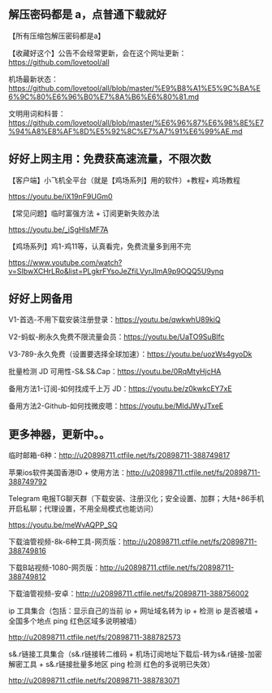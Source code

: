 ## 解压密码都是 a，点普通下载就好

【所有压缩包解压密码都是a】

【收藏好这个】公告不会经常更新，会在这个网址更新：https://github.com/lovetool/all

机场最新状态：https://github.com/lovetool/all/blob/master/%E9%B8%A1%E5%9C%BA%E6%9C%80%E6%96%B0%E7%8A%B6%E6%80%81.md

文明用词和科普：https://github.com/lovetool/all/blob/master/%E6%96%87%E6%98%8E%E7%94%A8%E8%AF%8D%E5%92%8C%E7%A7%91%E6%99%AE.md



## 好好上网主用：免费获高速流量，不限次数

【客户端】小飞机全平台（就是【鸡场系列】用的软件）+教程+ 鸡场教程

https://youtu.be/iX19nF9UGm0

【常见问题】临时富强方法 + 订阅更新失败办法

https://youtu.be/_iSgHlsMF7A

【鸡场系列】鸡1-鸡11等，认真看完，免费流量多到用不完

https://www.youtube.com/watch?v=SIbwXCHrLRo&list=PLgkrFYsoJeZfiLVyrJlmA9p9OQQ5U9ynq



## 好好上网备用

V1-首选-不用下载安装注册登录：https://youtu.be/qwkwhU89kiQ

V2-蚂蚁-刷永久免费不限流量会员：https://youtu.be/UaTO9SuBlfc

V3-789-永久免费（设置要选择全球加速）：https://youtu.be/uozWs4gyoDk

批量检测 JD 可用性-S&.S&.Cap：https://youtu.be/0RqMtyHjcHA

备用方法1-订阅-如何找成千上万 JD：https://youtu.be/z0kwkcEY7xE

备用方法2-Github-如何找微皮嗯：https://youtu.be/MIdJWyJTxeE



## 更多神器，更新中。。

临时邮箱-6种：http://u20898711.ctfile.net/fs/20898711-388749817

苹果ios软件美国香港ID + 使用方法：http://u20898711.ctfile.net/fs/20898711-388749792

Telegram 电报TG聊天群（下载安装、注册汉化；安全设置、加群；大陆+86手机开启私聊；代理设置，不用全局模式也能访问）

https://youtu.be/meWvAQPP_SQ

下载油管视频-8k-6种工具-网页版：http://u20898711.ctfile.net/fs/20898711-388749816

下载B站视频-1080-网页版：http://u20898711.ctfile.net/fs/20898711-388749812

下载油管视频-安卓：http://u20898711.ctfile.net/fs/20898711-388756002

ip 工具集合（包括：显示自己的当前 ip + 网址域名转为 ip + 检测 ip 是否被墙 + 全国多个地点 ping 红色区域多说明被墙）

http://u20898711.ctfile.net/fs/20898711-388782573

s&.r链接工具集合（s&.r链接转二维码 + 机场订阅地址下载后-转为s&.r链接-加密解密工具 + s&.r链接批量多地区 ping 检测 红色的多说明已失效）

http://u20898711.ctfile.net/fs/20898711-388783071
